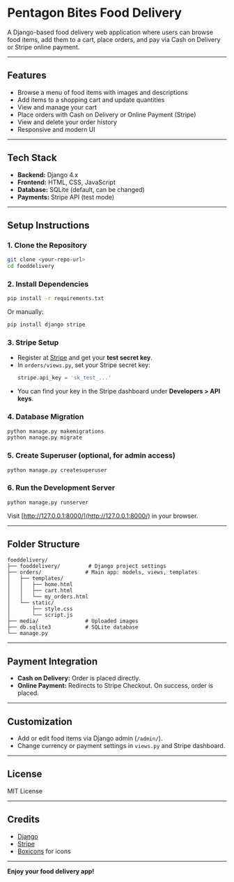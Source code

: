 # Pentagon Bites Food Delivery

A Django-based food delivery web application where users can browse food items, add them to a cart, place orders, and pay via Cash on Delivery or Stripe online payment.

---

## Features

- Browse a menu of food items with images and descriptions
- Add items to a shopping cart and update quantities
- View and manage your cart
- Place orders with Cash on Delivery or Online Payment (Stripe)
- View and delete your order history
- Responsive and modern UI

---

## Tech Stack

- **Backend:** Django 4.x
- **Frontend:** HTML, CSS, JavaScript
- **Database:** SQLite (default, can be changed)
- **Payments:** Stripe API (test mode)

---

## Setup Instructions

### 1. Clone the Repository

```sh
git clone <your-repo-url>
cd fooddelivery
```

### 2. Install Dependencies

```sh
pip install -r requirements.txt
```
Or manually:
```sh
pip install django stripe
```

### 3. Stripe Setup

- Register at [Stripe](https://dashboard.stripe.com/register) and get your **test secret key**.
- In `orders/views.py`, set your Stripe secret key:
  ```python
  stripe.api_key = 'sk_test_...'
  ```
- You can find your key in the Stripe dashboard under **Developers > API keys**.

### 4. Database Migration

```sh
python manage.py makemigrations
python manage.py migrate
```

### 5. Create Superuser (optional, for admin access)

```sh
python manage.py createsuperuser
```

### 6. Run the Development Server

```sh
python manage.py runserver
```

Visit [http://127.0.0.1:8000/](http://127.0.0.1:8000/) in your browser.

---

## Folder Structure

```
fooddelivery/
├── fooddelivery/         # Django project settings
├── orders/              # Main app: models, views, templates
│   ├── templates/
│   │   ├── home.html
│   │   ├── cart.html
│   │   └── my_orders.html
│   └── static/
│       ├── style.css
│       └── script.js
├── media/               # Uploaded images
├── db.sqlite3           # SQLite database
└── manage.py
```

---

## Payment Integration

- **Cash on Delivery:** Order is placed directly.
- **Online Payment:** Redirects to Stripe Checkout. On success, order is placed.

---

## Customization

- Add or edit food items via Django admin (`/admin/`).
- Change currency or payment settings in `views.py` and Stripe dashboard.

---

## License

MIT License

---

## Credits

- [Django](https://www.djangoproject.com/)
- [Stripe](https://stripe.com/)
- [Boxicons](https://boxicons.com/) for icons

---

**Enjoy your food delivery app!**